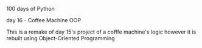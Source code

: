 100 days of Python

day 16 - Coffee Machine OOP

This is a remake of day 15's project of a cofffe machine's logic however it is rebuilt using Object-Oriented Programming
